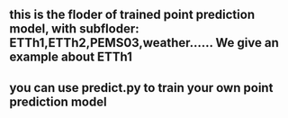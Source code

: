 ## this is the floder of trained point prediction model, with subfloder: ETTh1,ETTh2,PEMS03,weather...... We give an example about ETTh1
## you can use predict.py to train your own point prediction model
